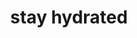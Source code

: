 ---
cc-type: cue
title: "stay hydrated"
related:
  - DRINK WATER BEFORE BED
  - TAKE REGULAR BREAKS
tags:
  - have a good trip
  - Water
  - Cue
---